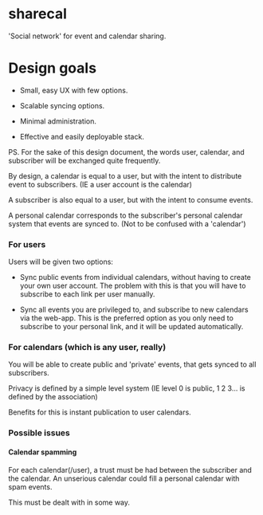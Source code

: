 # sharecal
'Social network' for event and calendar sharing.

# Design goals

 - Small, easy UX with few options.
 - Scalable syncing options.
 - Minimal administration.

 - Effective and easily deployable stack.

PS. For the sake of this design document, the words user, calendar, and subscriber will be exchanged quite frequently.

By design, a calendar is equal to a user, but with the intent to distribute event to subscribers. (IE a user account is the calendar)

A subscriber is also equal to a user, but with the intent to consume events.

A personal calendar corresponds to the subscriber's personal calendar system that events are synced to. (Not to be confused with a 'calendar')


### For users

Users will be given two options:
 - Sync public events from individual calendars, without having to create your own user account. The problem with this is that you will have to subscribe to each link per user manually.

 - Sync all events you are privileged to, and subscribe to new calendars via the web-app. This is the preferred option as you only need to subscribe to your personal link, and it will be updated automatically.


### For calendars (which is any user, really)

You will be able to create public and 'private' events, that gets synced to all subscribers.

Privacy is defined by a simple level system (IE level 0 is public, 1 2 3... is defined by the association)


Benefits for this is instant publication to user calendars.


### Possible issues

#### Calendar spamming
For each calendar(/user), a trust must be had between the subscriber and the calendar. An unserious calendar could fill a personal calendar with spam events.

This must be dealt with in some way.
